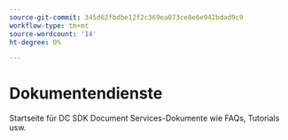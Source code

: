 ```yaml
---
source-git-commit: 345d62fbdbe12f2c369ea073ce8e6e942bdad9c9
workflow-type: tm+mt
source-wordcount: '14'
ht-degree: 0%

---
```

# Dokumentendienste

Startseite für DC SDK Document Services-Dokumente wie FAQs, Tutorials usw.
